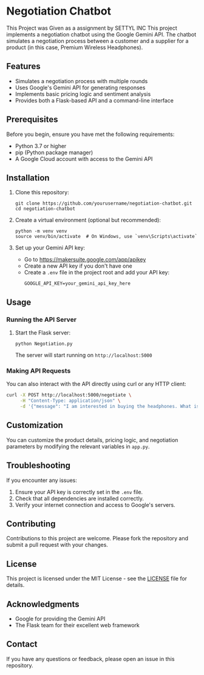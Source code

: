 # Negotiation Chatbot

This Project was Given as a assignment by SETTYL INC
This project implements a negotiation chatbot using the Google Gemini API. The chatbot simulates a negotiation process between a customer and a supplier for a product (in this case, Premium Wireless Headphones).

## Features

- Simulates a negotiation process with multiple rounds
- Uses Google's Gemini API for generating responses
- Implements basic pricing logic and sentiment analysis
- Provides both a Flask-based API and a command-line interface

## Prerequisites

Before you begin, ensure you have met the following requirements:

- Python 3.7 or higher
- pip (Python package manager)
- A Google Cloud account with access to the Gemini API

## Installation

1. Clone this repository:
   ```
   git clone https://github.com/yourusername/negotiation-chatbot.git
   cd negotiation-chatbot
   ```

2. Create a virtual environment (optional but recommended):
   ```
   python -m venv venv
   source venv/bin/activate  # On Windows, use `venv\Scripts\activate`
   ```


4. Set up your Gemini API key:
   - Go to https://makersuite.google.com/app/apikey
   - Create a new API key if you don't have one
   - Create a `.env` file in the project root and add your API key:
     ```
     GOOGLE_API_KEY=your_gemini_api_key_here
     ```

## Usage

### Running the API Server

1. Start the Flask server:
   ```
   python Negotiation.py
   ```
   The server will start running on `http://localhost:5000`

### Making API Requests

You can also interact with the API directly using curl or any HTTP client:

```bash
curl -X POST http://localhost:5000/negotiate \
     -H "Content-Type: application/json" \
     -d '{"message": "I am interested in buying the headphones. What is your best price?", "history": []}'
```


## Customization

You can customize the product details, pricing logic, and negotiation parameters by modifying the relevant variables in `app.py`.

## Troubleshooting

If you encounter any issues:

1. Ensure your API key is correctly set in the `.env` file.
2. Check that all dependencies are installed correctly.
3. Verify your internet connection and access to Google's servers.

## Contributing

Contributions to this project are welcome. Please fork the repository and submit a pull request with your changes.

## License

This project is licensed under the MIT License - see the [LICENSE](LICENSE) file for details.

## Acknowledgments

- Google for providing the Gemini API
- The Flask team for their excellent web framework

## Contact

If you have any questions or feedback, please open an issue in this repository.
